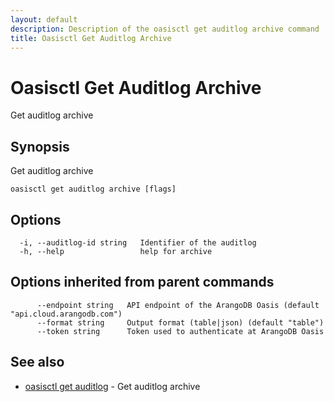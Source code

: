 ```yaml
---
layout: default
description: Description of the oasisctl get auditlog archive command
title: Oasisctl Get Auditlog Archive
---
```

# Oasisctl Get Auditlog Archive

Get auditlog archive

## Synopsis

Get auditlog archive

```
oasisctl get auditlog archive [flags]
```

## Options

```
  -i, --auditlog-id string   Identifier of the auditlog
  -h, --help                 help for archive
```

## Options inherited from parent commands

```
      --endpoint string   API endpoint of the ArangoDB Oasis (default "api.cloud.arangodb.com")
      --format string     Output format (table|json) (default "table")
      --token string      Token used to authenticate at ArangoDB Oasis
```

## See also

* [oasisctl get auditlog](oasisctl-get-auditlog.html)	 - Get auditlog archive

